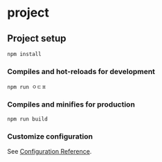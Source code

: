 # project

## Project setup
```
npm install
```

### Compiles and hot-reloads for development
```
npm run ㅇㄷㅍ
```

### Compiles and minifies for production
```
npm run build
```



### Customize configuration
See [Configuration Reference](https://cli.vuejs.org/config/).
